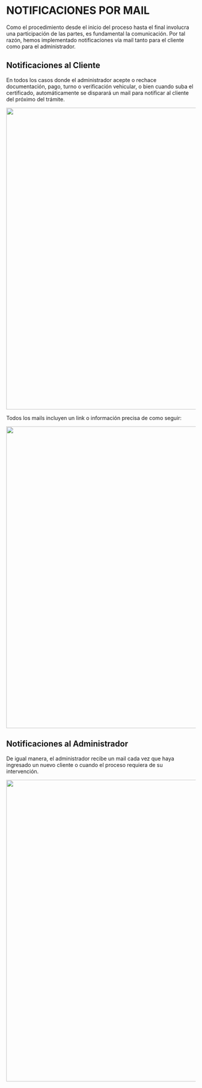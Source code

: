 # NOTIFICACIONES POR MAIL

Como el procedimiento desde el inicio del proceso hasta el final involucra una participación de las partes, es fundamental la comunicación. Por tal razón, hemos implementado notificaciones vía mail tanto para el cliente como para el administrador.

## Notificaciones al Cliente

En todos los casos donde el administrador acepte o rechace documentación, pago, turno o verificación vehicular, o bien cuando suba el certificado, automáticamente se disparará un mail para notificar al cliente del próximo del trámite.

<img src="https://github.com/MrHolmes19/certification-system/doc/screenshots/mail-a-cliente-general.png?raw=true" width="800">

Todos los mails incluyen un link o información precisa de como seguir:

<img src="https://github.com/MrHolmes19/certification-system/doc/screenshots/mail-a-clientes-ejemplo-cert-disp.png?raw=true" width="800">


## Notificaciones al Administrador

De igual manera, el administrador recibe un mail cada vez que haya ingresado un nuevo cliente o cuando el proceso requiera de su intervención.

<img src="https://github.com/MrHolmes19/certification-system/doc/screenshots/mail-a-admin-general.png?raw=true" width="800">
